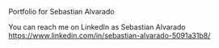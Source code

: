 Portfolio for Sebastian Alvarado  

You can reach me on LinkedIn as Sebastian Alvarado  https://www.linkedin.com/in/sebastian-alvarado-5091a31b8/
